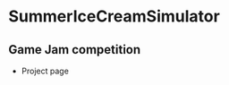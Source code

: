 SummerIceCreamSimulator
=======================

Game Jam competition
----------------------
 - Project page
